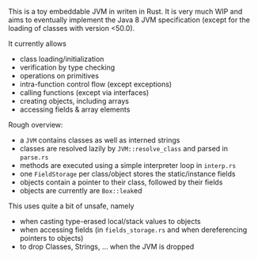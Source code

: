 This is a toy embeddable JVM in writen in Rust. It is very much WIP and aims to eventually 
implement the Java 8 JVM specification (except for the loading of classes with version <50.0).

It currently allows
- class loading/initialization
- verification by type checking
- operations on primitives
- intra-function control flow (except exceptions)
- calling functions (except via interfaces)
- creating objects, including arrays
- accessing fields & array elements

Rough overview:
- a `JVM` contains classes as well as interned strings
- classes are resolved lazily by `JVM::resolve_class` and parsed in `parse.rs`
- methods are executed using a simple interpreter loop in `interp.rs`
- one `FieldStorage` per class/object stores the static/instance fields 
- objects contain a pointer to their class, followed by their fields
- objects are currently are `Box::leak`ed

This uses quite a bit of unsafe, namely
- when casting type-erased local/stack values to objects
- when accessing fields (in `fields_storage.rs` and when dereferencing pointers to objects)
- to drop Classes, Strings, … when the JVM is dropped
